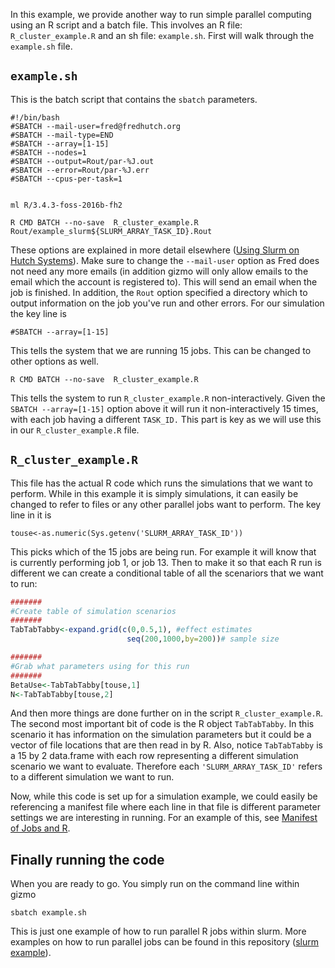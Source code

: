 In this example, we provide another way to run simple parallel computing using an R script and a batch file. This involves an R file: `R_cluster_example.R` and an sh file: `example.sh`. First will walk through the `example.sh` file. 

## `example.sh`
This is the batch script that contains the `sbatch` parameters.
```
#!/bin/bash
#SBATCH --mail-user=fred@fredhutch.org 
#SBATCH --mail-type=END
#SBATCH --array=[1-15]
#SBATCH --nodes=1
#SBATCH --output=Rout/par-%J.out
#SBATCH --error=Rout/par-%J.err
#SBATCH --cpus-per-task=1


ml R/3.4.3-foss-2016b-fh2

R CMD BATCH --no-save  R_cluster_example.R Rout/example_slurm${SLURM_ARRAY_TASK_ID}.Rout
```
These options are explained in more detail elsewhere ([Using Slurm on Hutch Systems](https://sciwiki.fredhutch.org/computing/cluster_usingSlurm/)). Make sure to change the  `--mail-user` option as Fred does not need any more emails (in addition gizmo will only allow emails to the email which the account is registered to). This will send an email when the job is finished. In addition, the `Rout` option specified a directory which to output information on the job you've run and other errors. For our simulation the key line is
```
#SBATCH --array=[1-15]
```

This tells the system that we are running 15 jobs. This can be changed to other options as well. 
```
R CMD BATCH --no-save  R_cluster_example.R
```
This tells the system to run `R_cluster_example.R` non-interactively. Given the `SBATCH --array=[1-15]` option above it will run it non-interactively 15 times, with each job having a different `TASK_ID.` This part is key as we will use this in our `R_cluster_example.R` file. 


## `R_cluster_example.R`

This file has the actual R code which runs the simulations that we want to perform. While in this example it is simply simulations, it can easily be changed to refer to files or any other parallel jobs want to perform. The key line in it is
```
touse<-as.numeric(Sys.getenv('SLURM_ARRAY_TASK_ID'))
```

This picks which of the 15 jobs are being run. For example it will know that is currently performing job 1, or job 13. Then to make it so that each R run is different we can create a conditional table of all the scenariors that we want to run:
```r
#######
#Create table of simulation scenarios
#######
TabTabTabby<-expand.grid(c(0,0.5,1), #effect estimates
                          seq(200,1000,by=200))# sample size

#######
#Grab what parameters using for this run
#######
BetaUse<-TabTabTabby[touse,1]
N<-TabTabTabby[touse,2]
```
And then more things are done further on in the script `R_cluster_example.R`. The second most important bit of code is the R object `TabTabTabby`. In this scenario it has information on the simulation parameters but it could be a vector of file locations that are then read in by R. Also, notice `TabTabTabby` is a 15 by 2 data.frame with each row representing a different simulation scenario we want to evaluate. Therefore each `'SLURM_ARRAY_TASK_ID'` refers to a different simulation we want to run.

Now, while this code is set up for a simulation example, we could easily be referencing a manifest file where each line in that file is different parameter settings we are interesting in running. For an example of this, see [Manifest of Jobs and R](/ManifestofJobs-R/).

## Finally running the code

When you are ready to go. You simply run on the command line within gizmo
```
sbatch example.sh
```
This is just one example of how to run parallel R jobs within slurm. More examples on how to run parallel jobs can be found in this repository ([slurm example](https://github.com/FredHutch/slurm-examples)). 
